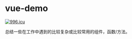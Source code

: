 # vue-demo

<a href="https://996.icu"><img src="https://img.shields.io/badge/link-996.icu-red.svg" alt="996.icu" /></a>

总结一些在工作中遇到的比较复杂或比较常用的组件，函数/方法。
